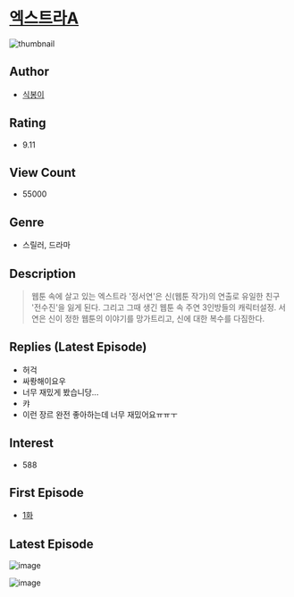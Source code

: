 # [엑스트라A](https://comic.naver.com/bestChallenge/list?titleId=788514)
![thumbnail](https://image-comic.pstatic.net/user_contents_data/challenge_comic/2023/01/09/340832/thumbnail_202x16444f45ae1_fe2c_4558_8b31_6f7ae14f4ab0_00001600.JPEG)

## Author
- [식봉이](https://comic.naver.com/artistTitle?id=340832)

## Rating
- 9.11

## View Count
- 55000

## Genre
- 스릴러, 드라마

## Description
> 웹툰 속에 살고 있는 엑스트라 '정서연'은 신(웹툰 작가)의 연출로 유일한 친구 '전수진'을 잃게 된다. 그리고 그때 생긴 웹툰 속 주연 3인방들의 캐릭터설정. 서연은 신이 정한 웹툰의 이야기를 망가트리고, 신에 대한 복수를 다짐한다.

## Replies (Latest Episode)
- 허걱
- 싸뢍해이요우
- 너무 재밌게 봤습니당...
- 캬
- 이런 장르 완전 좋아하는데 너무 재밌어요ㅠㅠㅜ

## Interest
- 588

## First Episode
- [1화](https://comic.naver.com/bestChallenge/detail?titleId=788514&no=1)

## Latest Episode
![image](https://image-comic.pstatic.net/user_contents_data/challenge_comic/2023/02/10/340832/upload_7089058778027604323.jpeg)

![image](https://image-comic.pstatic.net/user_contents_data/challenge_comic/2023/02/10/340832/upload_7076899258350526822.jpeg)
